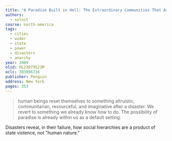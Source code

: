 ```yaml
---
title: "A Paradise Built in Hell: The Extraordinary Communities That Arise in Disaster"
authors:
  - solnit
course: north-america
tags:
  - cities
  - wider
  - state
  - power
  - disasters
  - anarchy
year: 2009
olid: OL23079521M
oclc: 303896716
publisher: Penguin
address: New York
pages: 353
---
```


> human beings reset themselves to something altruistic, communitarian, resourceful, and imaginative after a disaster. We revert to something we already know how to do. The possibility of paradise is already within us as a default setting.

Disasters reveal, in their failure, how social hierarchies are a product of state violence, not "human nature."
